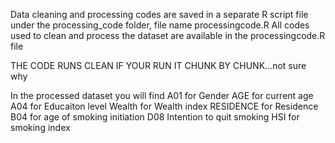 Data cleaning and processing codes are saved in a separate R script file under the processing_code folder, file name processingcode.R
All codes used to clean and process the dataset are available in the processingcode.R file

THE CODE RUNS CLEAN IF YOUR RUN IT CHUNK BY CHUNK...not sure why

In the processed dataset you will find 
A01 for Gender 
AGE for current age
A04 for Educaiton level 
Wealth for Wealth index
RESIDENCE for Residence 
B04 for age of smoking initiation 
D08 Intention to quit smoking 
HSI for smoking index 